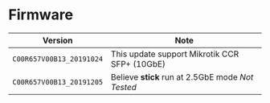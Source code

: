 # Firmware

| Version                  | Note |
|--------------------------|------|
| `C00R657V00B13_20191024` | This update support Mikrotik CCR SFP+ (10GbE) |
| `C00R657V00B13_20191205` | Believe **stick** run at 2.5GbE mode *Not Tested* |